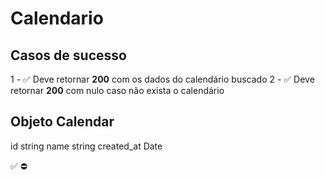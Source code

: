# Calendario

## Casos de sucesso

1 - ✅ Deve retornar **200** com os dados do calendário buscado
2 - ✅ Deve retornar **200** com nulo caso não exista o calendário


## Objeto Calendar
id string
name string
created_at Date


✅
⛔
